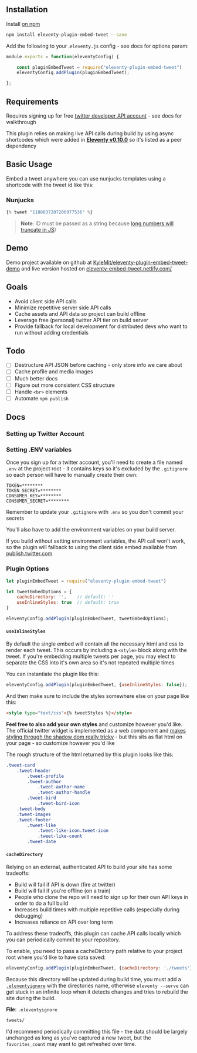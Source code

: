 
## Installation

Install [on npm](https://www.npmjs.com/package/eleventy-plugin-embed-tweet)

```bash
npm install eleventy-plugin-embed-tweet --save
```

Add the following to your .`eleventy.js` config - see docs for options param:

```js
module.exports = function(eleventyConfig) {

    const pluginEmbedTweet = require("eleventy-plugin-embed-tweet")
    eleventyConfig.addPlugin(pluginEmbedTweet);

};
```

## Requirements

Requires signing up for free [twitter developer API account](https://developer.twitter.com/en/apply-for-access) - see docs for walkthrough

This plugin relies on making live API calls during build by using async shortcodes which were added in [**Eleventy v0.10.0**](https://github.com/11ty/eleventy/releases/tag/v0.10.0-beta.1) so it's listed as a peer dependency

## Basic Usage

Embed a tweet anywhere you can use nunjucks templates using a shortcode with the tweet id like this:

### Nunjucks

```js
{% tweet "1188837207206977536" %}
```

> **Note**: ID must be passed as a string because [long numbers will truncate in JS](https://developer.mozilla.org/en-US/docs/Web/JavaScript/Reference/Global_Objects/Number/MAX_SAFE_INTEGER))

## Demo

Demo project available on github at [KyleMit/eleventy-plugin-embed-tweet-demo](https://github.com/KyleMit/eleventy-plugin-embed-tweet-demo) and live version hosted on [eleventy-embed-tweet.netlify.com/](https://eleventy-embed-tweet.netlify.com/)

## Goals

* Avoid client side API calls
* Minimize repetitive server side API calls
* Cache assets and API data so project can build offline
* Leverage free (personal) twitter API tier on build server
* Provide fallback for local development for distributed devs who want to run without adding credentials

## Todo

* [ ] Destructure API JSON before caching - only store info we care about
* [ ] Cache profile and media images
* [ ] Much better docs
* [ ] Figure out more consistent CSS structure
* [ ] Handle `<br>` elements
* [ ] Automate `npm publish`

## Docs

### Setting up Twitter Account

### Setting .ENV variables

Once you sign up for a twitter account, you'll need to create a file named `.env` at the project root - it contains keys so it's excluded by the `.gitignore` so each person will have to manually create their own:

```env
TOKEN=********
TOKEN_SECRET=********
CONSUMER_KEY=********
CONSUMER_SECRET=********
```

Remember to update your `.gitignore` with `.env` so you don't commit your secrets

You'll also have to add the environment variables on your build server.

If you build without setting environment variables, the API call won't work, so the plugin will fallback to using the client side embed available from [publish.twitter.com](https://publish.twitter.com/#)

### Plugin Options

```js
let pluginEmbedTweet = require("eleventy-plugin-embed-tweet")

let tweetEmbedOptions = {
    cacheDirectory: '',    // default: ''
    useInlineStyles: true  // default: true
}

eleventyConfig.addPlugin(pluginEmbedTweet, tweetEmbedOptions);
```

#### `useInlineStyles`

By default the single embed will contain all the necessary html and css to render each tweet.  This occurs by including a `<style>` block along with the tweet.  If you're embedding multiple tweets per page, you may elect to separate the CSS into it's own area so it's not repeated multiple times

You can instantiate the plugin like this:

```js
eleventyConfig.addPlugin(pluginEmbedTweet, {useInlineStyles: false});
```

And then make sure to include the styles somewhere else on your page like this:

```html
<style type="text/css">{% tweetStyles %}</style>
```

**Feel free to also add your own styles** and customize however you'd like.  The official twitter widget is implemented as a web component and [makes styling through the shadow dom really tricky](https://stackoverflow.com/a/59493027/1366033) - but this sits as flat html on your page - so customize however you'd like

The rough structure of the html returned by this plugin looks like this:

```css
.tweet-card
    .tweet-header
        .tweet-profile
        .tweet-author
            .tweet-author-name
            .tweet-author-handle
        .tweet-bird
            .tweet-bird-icon
    .tweet-body
    .tweet-images
    .tweet-footer
        .tweet-like
            .tweet-like-icon.tweet-icon
            .tweet-like-count
        .tweet-date
```

#### `cacheDirectory`

Relying on an external, authenticated API to build your site has some tradeoffs:

* Build will fail if API is down (fire at twitter)
* Build will fail if you're offline (on a train)
* People who clone the repo will need to sign up for their own API keys in order to do a full build
* Increases build times with multiple repetitive calls (especially during debugging)
* Increases reliance on API over long term

To address these tradeoffs, this plugin can cache API calls locally which you can periodically commit to your repository.

To enable, you need to pass a cacheDirctory path relative to your project root where you'd like to have data saved:

```js
eleventyConfig.addPlugin(pluginEmbedTweet, {cacheDirectory: './tweets'});
```

Because this directory will be updated during build time, you must add a [`.eleventyignore`](https://www.11ty.dev/docs/ignores/) with the directories name, otherwise `eleventy --serve` can get stuck in an infinite loop when it detects changes and tries to rebuild the site during the build.

**File**: `.eleventyignore`

```bash
tweets/
```

I'd recommend periodically committing this file - the data should be largely unchanged as long as you've captured a new tweet, but the `favorites_count` may want to get refreshed over time.
